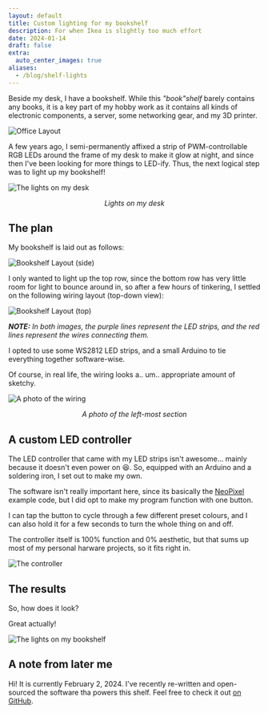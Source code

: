 ```yaml
---
layout: default
title: Custom lighting for my bookshelf
description: For when Ikea is slightly too much effort
date: 2024-01-14
draft: false
extra:
  auto_center_images: true
aliases:
  - /blog/shelf-lights
---
```


Beside my desk, I have a bookshelf. While this *"book"shelf* barely contains any books, it is a key part of my hobby work as it contains all kinds of electronic components, a server, some networking gear, and my 3D printer.

![Office Layout](/images/posts/shelf-lights/office-layout.png)

A few years ago, I semi-permanently affixed a strip of PWM-controllable RGB LEDs around the frame of my desk to make it glow at night, and since then I've been looking for more things to LED-ify. Thus, the next logical step was to light up my bookshelf!

![The lights on my desk](/images/posts/shelf-lights/desk-lights.jpg)

<p style="text-align:center;"><em>Lights on my desk</em></p>

## The plan

My bookshelf is laid out as follows:

![Bookshelf Layout (side)](/images/posts/shelf-lights/shelf-layout-side.png)

I only wanted to light up the top row, since the bottom row has very little room for light to bounce around in, so after a few hours of tinkering, I settled on the following wiring layout (top-down view):

![Bookshelf Layout (top)](/images/posts/shelf-lights/shelf-layout-top.jpg)

***NOTE:** In both images, the purple lines represent the LED strips, and the red lines represent the wires connecting them.*

I opted to use some WS2812 LED strips, and a small Arduino to tie everything together software-wise.

Of course, in real life, the wiring looks a.. um.. appropriate amount of sketchy.

![A photo of the wiring](/images/posts/shelf-lights/shelf-lights-left.jpg)

<p style="text-align:center;"><em>A photo of the left-most section</em></p>

## A custom LED controller

The LED controller that came with my LED strips isn't awesome... mainly because it doesn't even power on :laughing:. So, equipped with an Arduino and a soldering iron, I set out to make my own.

The software isn't really important here, since its basically the [NeoPixel](https://github.com/adafruit/Adafruit_NeoPixel) example code, but I did opt to make my program function with one button.

I can tap the button to cycle through a few different preset colours, and I can also hold it for a few seconds to turn the whole thing on and off.

The controller itself is 100% function and 0% aesthetic, but that sums up most of my personal harware projects, so it fits right in.

![The controller](/images/posts/shelf-lights/led-controller.jpg)

## The results

So, how does it look?

Great actually!

![The lights on my bookshelf](/images/posts/shelf-lights/shelf-lights.jpg)

## A note from later me

Hi! It is currently February 2, 2024. I've recently re-written and open-sourced the software tha powers this shelf. Feel free to check it out [on GitHub](https://github.com/ewpratten/shelf-led-controller).
